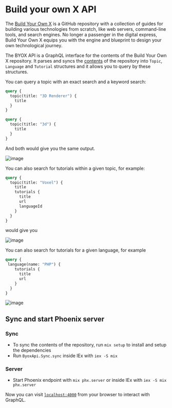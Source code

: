 # Build your own X API

The [Build Your Own X](https://github.com/codecrafters-io/build-your-own-x) is a GitHub repository with a collection of guides for building various technologies from scratch, like web servers, command-line tools, and search engines. No longer a passenger in the digital express, Build Your Own X equips you with the engine and blueprint to design your own technological journey.

The BYOX API is a GraphQL interface for the contents of the Build Your Own X repository. It parses and syncs the [contents](https://github.com/codecrafters-io/build-your-own-x/blob/master/README.md) of the repository into `Topic`, `Language` and `Tutorial` structures and it allows you to query by these structures.

You can query a topic with an exact search and a keyword search:

```graphql
query {
  topic(title: "3D Renderer") {
    title
  }
}
```

```graphql
query {
  topic(title: "3d") {
    title
  }
}
```

And both would give you the same output.

![image](https://github.com/joaorlima/byox_api/assets/38928059/58753738-f7c3-4325-aad7-5f7921f00b80)

You can also search for tutorials within a given topic, for example:

```graphql
query {
  topic(title: "Voxel") {
    title
    tutorials {
      title
      url
      languageId
    }
  }
}
```

would give you

![image](https://github.com/joaorlima/byox_api/assets/38928059/fa9894e4-b894-41b5-98d8-70ea7b92955e)

You can also search for tutorials for a given language, for example

```graphql
query {
 language(name: "PHP") {
    tutorials {
      title
      url
    }
  }
}
```

![image](https://github.com/joaorlima/byox_api/assets/38928059/c0da8a9e-2d6b-4381-8a09-310a625f6a91)


## Sync and start Phoenix server

### Sync
* To sync the contents of the repository, run `mix setup` to install and setup the dependencies
* Run `ByoxApi.Sync.sync` inside IEx with `iex -S mix`

### Server
  * Start Phoenix endpoint with `mix phx.server` or inside IEx with `iex -S mix phx.server`

Now you can visit [`localhost:4000`](http://localhost:4000/api/graphiql) from your browser to interact with GraphQL.
